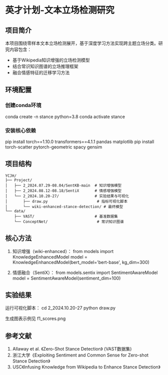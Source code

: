 # 英才计划-文本立场检测研究

## 项目简介

本项目围绕零样本文本立场检测展开，基于深度学习方法实现跨主题立场分类。研究内容包含：

- 基于Wikipedia知识增强的立场检测模型
- 结合常识知识图谱的立场推理框架
- 融合情感特征的迁移学习方法

## 环境配置
### 创建conda环境
conda create -n stance python=3.8
conda activate stance

### 安装核心依赖
pip install torch==1.10.0 transformers==4.1.1 pandas matplotlib
pip install torch-scatter pytorch-geometric spacy gensim

## 项目结构
```
YCJH/
├── Project/
│   ├── 2_2024.07.29-08.04/SentKB-main  # 知识增强模型
│   ├── 2_2024.08.12-08.18/SentiX       # 情感增强模型
│   └── 2_2024.10.20-27/                # 实验结果与可视化
│       ├── draw.py                      # 指标可视化脚本
│       └── wiki-enhanced-stance-detection/ # 最终模型
└── data/
    ├── VAST/                           # 基准数据集
    └── ConceptNet/                      # 常识知识图谱
```

## 核心方法

1. 知识增强（wiki-enhanced）：
from models import KnowledgeEnhancedModel
model = KnowledgeEnhancedModel(bert_model='bert-base', kg_dim=300)

2. 情感融合（SentiX）：
from models.sentix import SentimentAwareModel
model = SentimentAwareModel(sentiment_dim=100)

## 实验结果
运行可视化脚本：
cd 2_2024.10.20-27
python draw.py

生成图表示例见 f1_scores.png

## 参考文献
1. Allaway et al. 《Zero-Shot Stance Detection》 (VAST数据集)
2. 浙江大学《Exploiting Sentiment and Common Sense for Zero-shot Stance Detection》
3. USC《Infusing Knowledge from Wikipedia to Enhance Stance Detection》
